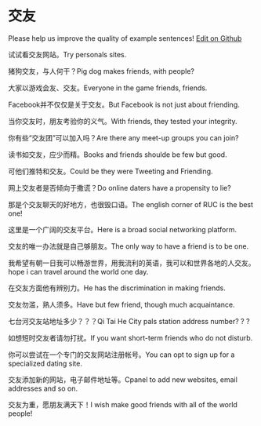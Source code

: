 # 交友

Please help us improve the quality of example sentences! [Edit on Github](https://github.com/jiyushe/jiyu-example-sentence-source/blob/main/chinese/jiaoyou.md)

<p><span class="chinese">试试看交友网站。</span><span class="english">Try personals sites.</span></p>

<p><span class="chinese">猪狗交友，与人何干？</span><span class="english">Pig dog makes friends, with people?</span></p>

<p><span class="chinese">大家以游戏会友、交友。</span><span class="english">Everyone in the game friends, friends.</span></p>

<p><span class="chinese">Facebook并不仅仅是关于交友。</span><span class="english">But Facebook is not just about friending.</span></p>

<p><span class="chinese">当你交友时，朋友考验你的义气。</span><span class="english">With friends, they tested your integrity.</span></p>

<p><span class="chinese">你有些“交友团”可以加入吗？</span><span class="english">Are there any meet-up groups you can join?</span></p>

<p><span class="chinese">读书如交友，应少而精。</span><span class="english">Books and friends shoulde be few but good.</span></p>

<p><span class="chinese">可他们推特和交友。</span><span class="english">Could be they were Tweeting and Friending.</span></p>

<p><span class="chinese">网上交友者是否倾向于撒谎？</span><span class="english">Do online daters have a propensity to lie?</span></p>

<p><span class="chinese">那是个交友聊天的好地方，也很毁口语。</span><span class="english">The english corner of RUC is the best one!</span></p>

<p><span class="chinese">这里是一个广阔的交友平台。</span><span class="english">Here is a broad social networking platform.</span></p>

<p><span class="chinese">交友的唯一办法就是自己够朋友。</span><span class="english">The only way to have a friend is to be one.</span></p>

<p><span class="chinese">我希望有朝一日我可以畅游世界，用我流利的英语，我可以和世界各地的人交友。</span><span class="english">hope i can travel around the world one day.</span></p>

<p><span class="chinese">在交友方面他有辨别力。</span><span class="english">He has the discrimination in making friends.</span></p>

<p><span class="chinese">交友勿滥，熟人须多。</span><span class="english">Have but few friend, though much acquaintance.</span></p>

<p><span class="chinese">七台河交友站地址多少？？？</span><span class="english">Qi Tai He City pals station address number? ? ?</span></p>

<p><span class="chinese">如想短时交友者请勿打扰。</span><span class="english">If you want short-term friends who do not disturb.</span></p>

<p><span class="chinese">你可以尝试在一个专门的交友网站注册帐号。</span><span class="english">You can opt to sign up for a specialized dating site.</span></p>

<p><span class="chinese">交友添加新的网站，电子邮件地址等。</span><span class="english">Cpanel to add new websites, email addresses and so on.</span></p>

<p><span class="chinese">交友为重，愿朋友满天下！</span><span class="english">I wish make good friends with all of the world people!</span></p>

